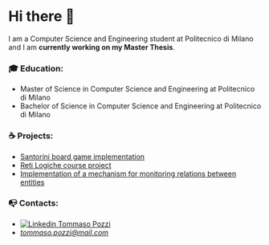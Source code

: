 # Hi there 👋
I am a Computer Science and Engineering student at Politecnico di Milano and I am **currently working on my Master Thesis**.  

### :mortar_board: Education:
* Master of Science in Computer Science and Engineering at Politecnico di Milano  
* Bachelor of Science in Computer Science and Engineering at Politecnico di Milano  

### :coffee: Projects:
- [Santorini board game implementation](https://github.com/ToMmAzO/Progetto_IngSw_2020)
- [Reti Logiche course project](https://github.com/ToMmAzO/Progetto_RetiLogiche_2020)
- [Implementation of a mechanism for monitoring relations between entities](https://github.com/ToMmAzO/Progetto_API_2019)

### :mailbox_with_no_mail: Contacts:
* [![Linkedin](https://i.stack.imgur.com/gVE0j.png) Tommaso Pozzi](https://www.linkedin.com/in/tommasopozzi/)
&nbsp;
* *tommaso.pozzi@mail.com*


<!---
ToMmAzO/ToMmAzO is a ✨ special ✨ repository because its `README.md` (this file) appears on your GitHub profile.
You can click the Preview link to take a look at your changes.

Here are some ideas to get you started:
- 👋 Hi, I’m @ToMmAzO
- 👀 I’m interested in ...
- 🔭 I’m currently working on ...
- 🌱 I’m currently learning ...
- 👯 I’m looking to collaborate on ...
- 🤔 I’m looking for help with ...
- 💬 Ask me about ...
- 📫 How to reach me: ...
- 😄 Pronouns: ...
- ⚡ Fun fact: ...
-->
